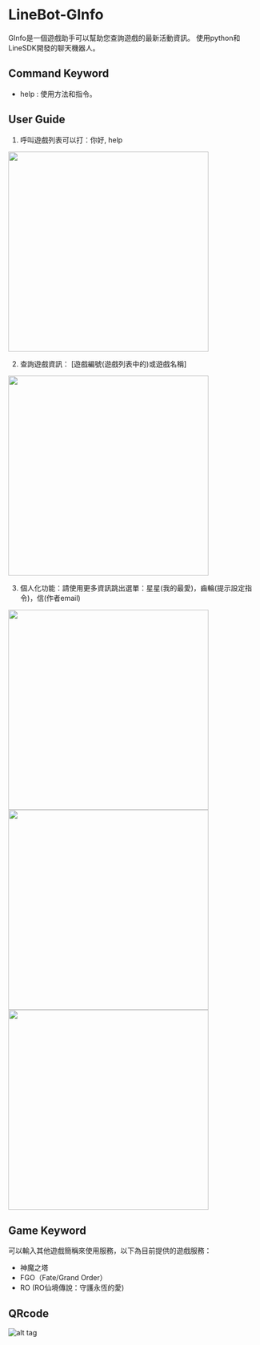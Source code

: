 # LineBot-GInfo

GInfo是一個遊戲助手可以幫助您查詢遊戲的最新活動資訊。
使用python和LineSDK開發的聊天機器人。

## Command Keyword

* help : 使用方法和指令。

## User Guide

1. 呼叫遊戲列表可以打：你好, help

<img src='https://i.imgur.com/HQ7krkq.png' width='400'>

2. 查詢遊戲資訊： [遊戲編號(遊戲列表中的)或遊戲名稱]

<img src='https://i.imgur.com/2qHaFm2.png' width='400'>

3. 個人化功能：請使用更多資訊跳出選單：星星(我的最愛)，齒輪(提示設定指令)，信(作者email)

<img src='https://i.imgur.com/iBFsxgW.png' width='400'>
<img src='https://i.imgur.com/jWEyOwO.png' width='400'>
<img src='https://i.imgur.com/hTwFL8m.png' width='400'>

## Game Keyword

可以輸入其他遊戲簡稱來使用服務，以下為目前提供的遊戲服務：

* 神魔之塔
* FGO（Fate/Grand Order）
* RO (RO仙境傳說：守護永恆的愛)

## QRcode
![alt tag](https://i.imgur.com/PvEN6HS.png)